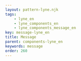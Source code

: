 ```yaml
---
layout: pattern-lyne.njk
tags: 
    - lyne_en
    - lyne_components_en
    - lyne_components_message_en
key: message-lyne_en
title: Message
parent: components-lyne_en
keywords: message
order: 260
---
```


